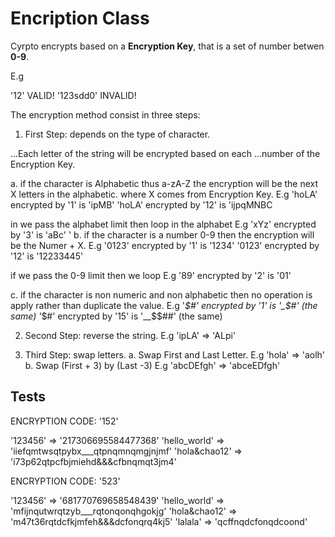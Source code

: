 # Encription Class

Cyrpto encrypts based on a **Encryption Key**, that is a set
of number betwen **0-9**.

E.g

'12' VALID!
'123sdd0' INVALID!

The encryption method consist in three steps:

1. First Step: depends on the type of character.

...Each letter of the string will be encrypted based on each
...number of the Encryption Key.

a. if the character is Alphabetic thus a-zA-Z
   the encryption will be the next X letters in the alphabetic.
   where X comes from Encryption Key.
   E.g 'hoLA' encrypted by '1' is 'ipMB'
       'hoLA' encrypted by '12' is 'ijpqMNBC

   in we pass the alphabet limit then loop in the alphabet
   E.g 'xYz' encrypted by '3' is 'aBc'
       '
b. if the character is a number 0-9 then the encryption
   will be the Numer + X.
   E.g '0123' encrypted by '1' is '1234'
       '0123' encrypted by '12' is '12233445'

   if we pass the 0-9 limit then we loop
   E.g '89' encrypted by '2' is '01'

c. if the character is non numeric and non alphabetic
   then no operation is apply rather than duplicate the value.
   E.g '_$#' encrypted by '1' is '_$#' (the same)
       '_$#' encrypted by '15' is '__$$##' (the same)

2. Second Step: reverse the string. E.g 'ipLA' => 'ALpi'

3. Third Step: swap letters.
 a. Swap First and Last Letter. E.g 'hola' => 'aolh'
 b. Swap (First + 3) by (Last -3) E.g 'abcDEfgh' => 'abceEDfgh'

## Tests

ENCRYPTION CODE: '152'

'123456'       => '217306695584477368'
'hello_world'  => 'iiefqmtwsqtpybx___qtpnqmnqmgjnjmf'
'hola&chao12'  => 'i73p62qtpcfbjmiehd&&&cfbnqmqt3jm4'

ENCRYPTION CODE: '523'

'123456'       => '681770769658548439'
'hello_world'  => 'mfijnqutwrqtzyb___rqtonqonqhgokjg'
'hola&chao12'  => 'm47t36rqtdcfkjmfeh&&&dcfonqrq4kj5'
'lalala'       => 'qcffnqdcfonqdcoond'

